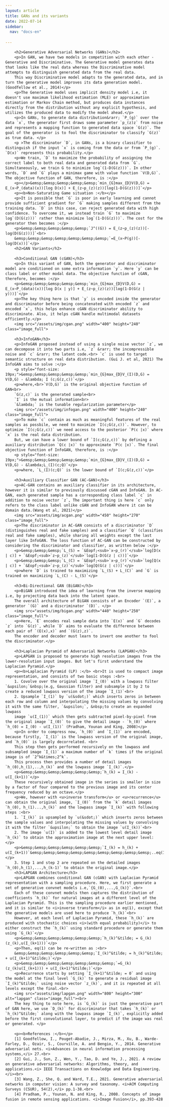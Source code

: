 ```yaml
---
layout: article
title: GANs and its variants
date: 2022-07-14
sidebar:
  nav: "docs-en"

---
```

<!DOCTYPE HTML>
<html>

<!--- Adding Google Analytics -->
<!-- Global site tag (gtag.js) - Google Analytics -->
<script async src="https://www.googletagmanager.com/gtag/js?id=UA-154990580-2"></script>
<script>
  window.dataLayer = window.dataLayer || [];
  function gtag(){dataLayer.push(arguments);}
  gtag('js', new Date());

  gtag('config', 'UA-154990580-2');
</script>
<!-- End of Google Analytics Code -->

<script>
	MathJax = {
	  TeX: {
		inlineMath: [['$', '$'], ['\\(', '\\)']]
	  }
	};
	</script>

<!-- Adding MathJAX -->
<script src="https://polyfill.io/v3/polyfill.min.js?features=es6"></script>
  <script id="MathJax-script" async
          src="https://cdn.jsdelivr.net/npm/mathjax@3/es5/tex-mml-chtml.js">
  </script>
  <script async="true" src="https://cdn.jsdelivr.net/npm/mathjax@2/MathJax.js?config=AM_CHTML"> </script>
<!-- End of MathJAX -->


<body>
	
		<h2>Generative Adversarial Networks (GANs)</h2>
		<p>In GAN, we have two models in competition with each other - Generative and Discriminative. The Generative model generates data that looks like the real data whereas the Discriminative model attempts to distinguish generated data from the real data. 
		This way Discriminative model adapts to the generated data, and in turn the generative model improves its data generation model. (Goodfellow et al., 2014)</p>
		<p>The Generative model uses implicit density model i.e, it doesn't use maximum likelihood estimation (MLE) or approximation estimation or Markov Chain method, but produces data instances directly from the distribution without any explicit hypothesis, and utilizes the produced data to modify the model ahead.</p>
		<p>In GANs, to generate data distribution&rarr; `P_(g)` over the data `x`, the generator first draws some parameter `p_(z)z` from noise and represents a mapping function to generated data space `G(z)`. The goal of the generator is to fool the discriminator to classify `G(z)` as true data. </p>
		<p >The discriminator `D`, in GANs, is a binary classifier to distinguish if the input `x` is coming from the data or from `P_(g)`. `D(x)` represents this probability.</p>
		<p>We train, `D` to maximize the probability of assigning the correct label to both real data and generated data from `G`. Simultaneously, we train G to minimize log`(1-D(G(z)))`. In other words, `D` and `G` plays a minimax game with value function `V(D,G)`. The objective function of GAN, therefore, is :</p>
		<p></p>&emsp;&emsp;&emsp;&emsp;&emsp;`min_{G}max_{D}V(D,G) = E_(x~P_(data)(x))[log D(x)] + E_(z~p_(z)(z))[log(1-D(G(z)))]`</p>
		<p><b>Non-Saturating Game situation :</b></p>
		<p>It is possible that `G` is poor in early learning and cannot provide sufficient gradient for `G` making samples different from the training data. `D` in this case, can reject generated data with high confidence. To overcome it, we instead train `G` to maximize log`(D(G(z)))` rather than minimize log`(1-D(G(z)))`. The cost for the generator then becomes :</p>
		<p>&emsp;&emsp;&emsp;&emsp;&emsp;`J^((G)) = E_(z~p_(z)(z))[-log(D(G(z)))]`<br>
		&emsp;&emsp;&emsp;&emsp;&emsp;&emsp;&emsp;`=E_(x~P(g))[-log(D(x))]`</p>
		<h2>GAN Variants</h2>
		
		<h3>Conditional GAN (cGAN)</h3>
		<p>In this variant of GAN, both the generator and discriminator model are conditioned on some extra information `y`. Here `y` can be class label or other modal data. The objective function of cGAN, therefore, becomes :</p>
		<p>&emsp;&emsp;&emsp;&emsp;&emsp;`min_{G}max_{D}V(D,G) = E_(x~P_(data)(x))[log D(x | y)] + E_(z~p_(z)(z))[log(1-D(G(z | y)))]`</p>
		<p>The key thing here is that `y` is encoded inside the generator and discriminator before being concatenated with encoded `z` and encoded `x`, this helps enhance cGAN discriminator ability to discriminate. Also, it helps cGAN handle multimodal datasets efficiently.</p>
		<img src="/assets/img/cgan.png" width="400" height="240" class="image_full">

		<h3>InfoGAN</h3>
		<p>InfoGAN proposed instead of using a single noise vector `z`, we can decompose it into two parts i.e, `z` &rarr; the incompressible noise and `c` &rarr; the latent code.<br> `c` is used to target semantic structure on real data distribution. (Gui J. et al, 2021) The InfoGAN aims to solve :</p>
		<p style="font-size: 19px;">&emsp;&emsp;&emsp;&emsp;&emsp;`min_{G}max_{D}V_(I)(D,G) = V(D,G) - &lambda; I (c;G(z,c))`</p>
		<p>where,<br>`V(D,G)` is the original objective function of GAN<br>
		`G(z,c)` is the generated sample<br>
		`I` is the mutual information<br>
		`&lambda;` is the tunable regularization parameter</p>
		<img src="/assets/img/infogan.png" width="400" height="240" class="image_full">
		<p>To make `c` contain as much as meaningful features of the real samples as possbile, we need to maximize `I(c;G(z,c))`. However, to optimize `I(c;G(z,c))` we need access to the posterior `P(c |x)` where `x` is the real data distribution.
		But, we can have a lower bound of `I(c;G(z,c))` by defining a auxiliary distribution `Q(c |x)` to approximate `P(c |x)`. The final objective function of InfoGAN, therefore, is :</p>
		<p style="font-size: 19px;">&emsp;&emsp;&emsp;&emsp;&emsp;`min_{G}max_{D}V_(I)(D,G) = V(D,G) - &lambda;L_(I)(c;Q)`</p>
		<p>where, `L_(I)(c;Q)` is the lower bound of `I(c;G(z,c))`</p>
		
		<h3>Auxiliary Classifier GAN (AC-GAN)</h3>
		<p>AC-GAN contains an auxiliary classifier in its architecture, however it is similar to previously discussed cGAN and InfoGAN. In AC-GAN, each generated sample has a corresponding class label `c` in addition to noise vector `z`, The important thing is here `c` only refers to the class label unlike cGAN and InfoGAN where it can be domain data.(Wang et al, 2021)</p>
		<img src="assets/img/acgan.png" width="450" height="270" class="image_full">
		<p>The discriminator in AC-GAN consists of a discriminator `D` (distinguishes real and fake samples) and a classifier `Q` (classifies real and fake samples), while sharing all weights except the last layer like InfoGAN. The loss function of AC-GAN can be constructed by considering the discriminator and classifier, as written below :</p>
		<p>&emsp;&emsp;&emsp;`L_(S) = `&Eopf;<sub>`x~p_(r)`</sub>`log[D(x | c)] + `&Eopf;<sub>`z~p_(z)`</sub>`log[1-D(G(z | c))]`</p>
		<p>&emsp;&emsp;&emsp;`L_(C) = `&Eopf;<sub>`x~p_(r)`</sub>`log[Q(x | c)] + `&Eopf;<sub>`z~p_(z)`</sub>`log[Q(G(z | c))]`</p>
		<p>where `D` is trained to maximizing `L_(S) + L_(C)` and `G` is trained on maximizing `L_(C) - L_(S)`</p>
		
		<h3>Bi-Directional GAN (BiGAN)</h3>
		<p>BiGAN introduced the idea of learning from the inverse mapping i.e, by projecting data back into the latent space.
		The overall architecture of BiGAN consists of an Encoder `(E)`, a generator `(G)` and a discriminator `(D)`. </p>
		<img src="assets/img/bigan.png" width="440" height="250" class="image_full">
		<p>Here, `E` encodes real sample data into `E(x)` and `G` decodes `z` into `G(z)`, while `D` aims to evaluate the difference between each pair of `(E(x),x)` and `(G(z),z)`. 
		The encoder and decoder must learn to invert one another to fool the discriminator.</p>
		
		<h3>Laplacian Pyramid of Adversarial Networks (LAPGAN)</h3>
		<p>LAPGAN is proposed to generate high resolution images from the lower-resolution input images. But let's first understand the Laplacian Pyramid.</p>
		<p><b>Laplacian Pyramid (LP) :</b> <br>It is used to compact image representation, and consists of two basic steps :<br>
		1. Covolve over the original image `I_(0)` with a lowpass filter `&upsilon;`&nbsp;(e.g, Gaussian filter) and subsample it by 2 to create a reduced lowpass version of the image `I_(1)`<br>
		2. Upsample `I_(1)` by `u(&sdot;)` which inserts zeros in between each row and column and interpolating the missing values by convolving it with the same filter, `&upsilon;`, &nbsp;to create an expanded lowpass
		image `u(I_(1))` which then gets subtracted pixel-by-pixel from the original image `I_(0)` to give the detail image - `h_(0)` where `h_(0) = I_(0) - u(I_(1))` (Pradham, Younan and King, 2008)</p>
		<p>In order to compress now, `h_(0)` and `I_(1)` are encoded, because firstly, `I_(1)` is the lowpass version of the original image, and `h_(0)` is largely decorrelated. <br>
		This step then gets performed recursively on the lowpass and subsampled image `I_(1)` a maximum number of `k` times if the original image is of `2^k&times;2^k`. 
		This process then provides a number of detail images `h_(0),h_(1),..,h_(k)` and the lowpass image `I_(k)`.</p>
		<p>&emsp;&emsp;&emsp;&emsp;&emsp;&emsp;`h_(k) = I_(k) - u(I_(k+1))`</p>
		These recursively obtained image in the series is smaller in size by a factor of four compared to the previous image and its center frequency reduced by an octave.</p>
		<p>We, however with <u>inverse transform</u> or <u>recurrence</u> can obtain the original image, `I_(0)` from the `k` detail images `h_(0), h_(1)...,h_(k)` and the lowpass image `I_(k)` with following steps :<br>
		1. `I_(k)` is upsampled by `u(&sdot;)` which inserts zeros between the sample values and interpolating the missing values by convolving it with the filter `&upsilon;` to obtain the image `u(I_(k))`<br>
		2. The image `u(I)` is added to the lowest level detail image `h_(k)` to obtain the approximation image at the next upper level: </p>
		<p>&emsp;&emsp;&emsp;&emsp;&emsp;&emsp;`I_(k) = h_(k) + u(I_(k+1))`&emsp;&emsp;&emsp;&emsp;&emsp;&emsp;&emsp;&emsp;&emsp;..eq(1)</p>
		3. Step 1 and step 2 are repeated on the detailed images `h_(0),h_(1),...,h_(k-1)` to obtain the original image.</p>
		<h3>LAPGAN Architecture</h3>
		<p>LAPGAN combines conditional GAN (cGAN) with Laplacian Pyramid representation with a sampling procedure. Here, we first generate a set of generative convnet models i.e,`{G_(0),...,G_(k)}`.<br>
		Each of these convnet models then captures the distribution of coefficients `h_(k)` for natural images at a different level of the Laplacian Pyramid. This is the sampling procedure earlier mentioned, and it is similar to <i>inverse transform</i> as in eq(1), except that the generative models are used here to produce `h_(k)`<br>
		However, at each level of Laplacian Pyramid, these `h_(k)` are produced with stochastic choices <i>(with equal probability)</i> to either construct the `h_(k)` using standard procedure or generate them using `G_(k)`</p>
		<p>&emsp;&emsp;&emsp;&emsp;&emsp;&emsp;`h_(k)^&tilde; = G_(k)(z_(k),u(I_(k+1)))`</p>
		<p>Then, eq(1) can be re-written as :<br>
		&emsp;&emsp;&emsp;&emsp;&emsp;&emsp;`I_(k)^&tilde; = h_(k)^&tilde; + u(I_(k+1)^&tilde;)`</p>
		<p>&emsp;&emsp;&emsp;&emsp;&emsp;&emsp;&emsp;`=G_(k)(z_(k)u(I_(k+1))) + u(I_(k+1)^&tilde;)`</p>
		<p>Recurrence starts by setting `I_(k+1)^&tilde; = 0` and using the model at the final level `G_(k)` to generate a residual image `I_(k)^&tilde;` using noise vector `z_(k)`, and it is repeated at all levels except the final.<br>
		<img src="assets/img/lapgan.png" width="800" height="300" alt="lapgan" class="image_full"><br>
		The key thing to note here, is `G_(k)` is just the generative part of GAN here, we use `D_(k)` for discriminator that takes `h_(k)` or `h_(k)^&tilde;` along with the lowpass image `I_(k)`, explicitly added before the first convolutional layer, to predict if the image was real or generated. </p>
	
		<p><b>References :</b></p>
		[1] Goodfellow, I., Pouget-Abadie, J., Mirza, M., Xu, B., Warde-Farley, D., Ozair, S., Courville, A. and Bengio, Y., 2014. Generative adversarial nets. <i>Advances in neural information processing systems,</i> 27.<br>
		[2] Gui, J., Sun, Z., Wen, Y., Tao, D. and Ye, J., 2021. A review on generative adversarial networks: Algorithms, theory, and applications.<i> IEEE Transactions on Knowledge and Data Engineering.</i><br>
		[3] Wang, Z., She, Q. and Ward, T.E., 2021. Generative adversarial networks in computer vision: A survey and taxonomy. <i>ACM Computing Surveys (CSUR), 54(2),</i> pp.1-38.<br>
		[4] Pradham, P., Younan, N. and King, R., 2008. Concepts of image fusion in remote sensing applications. <i>Image Fusion</i>, pp.393-428


</body>
</html>
